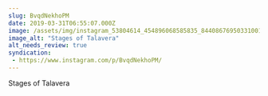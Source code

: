 ```yaml
---
slug: BvqdNekhoPM
date: 2019-03-31T06:55:07.000Z
image: /assets/img/instagram_53804614_454896068585835_8440867695033100187_n_18050848177046387.jpg
image_alt: "Stages of Talavera"
alt_needs_review: true
syndication:
 - https://www.instagram.com/p/BvqdNekhoPM/
---
```


Stages of Talavera

